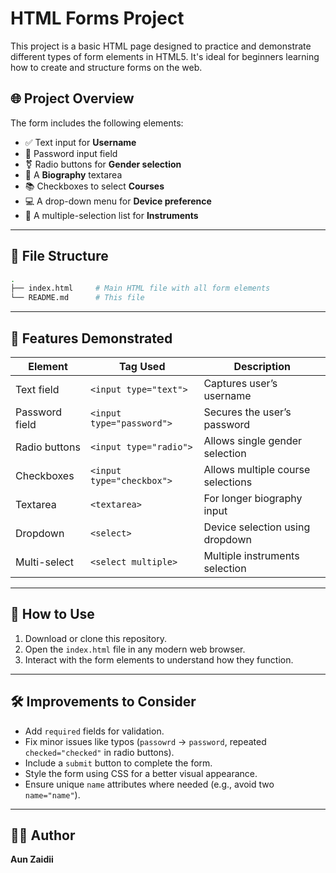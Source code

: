 
# HTML Forms Project

This project is a basic HTML page designed to practice and demonstrate different types of form elements in HTML5. It's ideal for beginners learning how to create and structure forms on the web.

## 🌐 Project Overview

The form includes the following elements:

* ✅ Text input for **Username**
* 🔐 Password input field
* ⚧️ Radio buttons for **Gender selection**
* 📝 A **Biography** textarea
* 📚 Checkboxes to select **Courses**
* 💻 A drop-down menu for **Device preference**
* 🎸 A multiple-selection list for **Instruments**

---

## 📄 File Structure

```bash
.
├── index.html     # Main HTML file with all form elements
└── README.md      # This file
```

---

## 🧪 Features Demonstrated

| Element        | Tag Used                  | Description                       |
| -------------- | ------------------------- | --------------------------------- |
| Text field     | `<input type="text">`     | Captures user’s username          |
| Password field | `<input type="password">` | Secures the user’s password       |
| Radio buttons  | `<input type="radio">`    | Allows single gender selection    |
| Checkboxes     | `<input type="checkbox">` | Allows multiple course selections |
| Textarea       | `<textarea>`              | For longer biography input        |
| Dropdown       | `<select>`                | Device selection using dropdown   |
| Multi-select   | `<select multiple>`       | Multiple instruments selection    |

---

## 🚀 How to Use

1. Download or clone this repository.
2. Open the `index.html` file in any modern web browser.
3. Interact with the form elements to understand how they function.

---


## 🛠️ Improvements to Consider

* Add `required` fields for validation.
* Fix minor issues like typos (`passowrd` → `password`, repeated `checked="checked"` in radio buttons).
* Include a `submit` button to complete the form.
* Style the form using CSS for a better visual appearance.
* Ensure unique `name` attributes where needed (e.g., avoid two `name="name"`).

---

## 🧑‍💻 Author

**Aun Zaidii**

